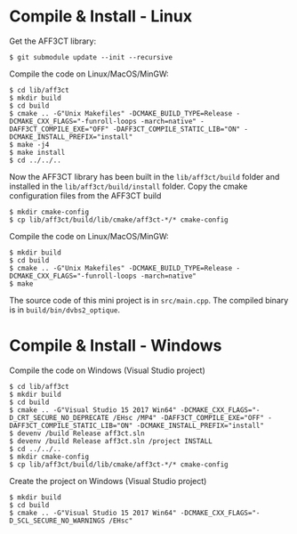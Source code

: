 # Compile & Install - Linux

Get the AFF3CT library:

	$ git submodule update --init --recursive

Compile the code on Linux/MacOS/MinGW:

	$ cd lib/aff3ct
	$ mkdir build
	$ cd build
	$ cmake .. -G"Unix Makefiles" -DCMAKE_BUILD_TYPE=Release -DCMAKE_CXX_FLAGS="-funroll-loops -march=native" -DAFF3CT_COMPILE_EXE="OFF" -DAFF3CT_COMPILE_STATIC_LIB="ON" -DCMAKE_INSTALL_PREFIX="install"
	$ make -j4
	$ make install
	$ cd ../../..

Now the AFF3CT library has been built in the `lib/aff3ct/build` folder and installed in the `lib/aff3ct/build/install` folder.
Copy the cmake configuration files from the AFF3CT build

	$ mkdir cmake-config
	$ cp lib/aff3ct/build/lib/cmake/aff3ct-*/* cmake-config

Compile the code on Linux/MacOS/MinGW:

	$ mkdir build
	$ cd build
	$ cmake .. -G"Unix Makefiles" -DCMAKE_BUILD_TYPE=Release -DCMAKE_CXX_FLAGS="-funroll-loops -march=native"
	$ make
The source code of this mini project is in `src/main.cpp`.
The compiled binary is in `build/bin/dvbs2_optique`.

# Compile & Install - Windows

Compile the code on Windows (Visual Studio project)

	$ cd lib/aff3ct
	$ mkdir build
	$ cd build
	$ cmake .. -G"Visual Studio 15 2017 Win64" -DCMAKE_CXX_FLAGS="-D_CRT_SECURE_NO_DEPRECATE /EHsc /MP4" -DAFF3CT_COMPILE_EXE="OFF" -DAFF3CT_COMPILE_STATIC_LIB="ON" -DCMAKE_INSTALL_PREFIX="install"
	$ devenv /build Release aff3ct.sln
	$ devenv /build Release aff3ct.sln /project INSTALL
	$ cd ../../..
	$ mkdir cmake-config
	$ cp lib/aff3ct/build/lib/cmake/aff3ct-*/* cmake-config

Create the project on Windows (Visual Studio project)

	$ mkdir build
	$ cd build
	$ cmake .. -G"Visual Studio 15 2017 Win64" -DCMAKE_CXX_FLAGS="-D_SCL_SECURE_NO_WARNINGS /EHsc"

